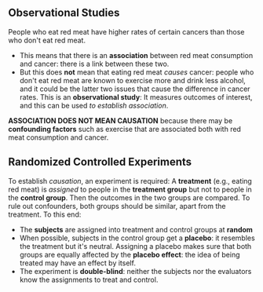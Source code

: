 ## Observational Studies
People who eat red meat have higher rates of certain cancers than those who don't eat red meat.
* This means that there is an **association** between red meat consumption and cancer: there is a link between these two.
* But this does **not** mean that eating red meat *causes* cancer: people who don't eat red meat are known to exercise more and drink less alcohol, and it could be the latter two issues that cause the difference in cancer rates.
This is an **observational study**: It measures outcomes of interest, and this can be used *to establish association*.

**ASSOCIATION DOES NOT MEAN CAUSATION** 
because there may be **confounding factors** such as exercise that are associated both with red meat consumption and cancer.

## Randomized Controlled Experiments
To establish *causation*, an experiment is required:
A **treatment** (e.g., eating red meat) is *assigned* to people in the **treatment group** but not to people in the **control group**.
Then the outcomes in the two groups are compared. To rule out confounders, both groups should be similar, apart from the treatment. To this end:
* The **subjects** are assigned into treatment and control groups at **random**
* When possible, subjects in the control group get a **placebo**: it resembles the treatment but it's neutral. Assigning a placebo makes sure that both groups are equally affected by the **placebo effect**: the idea of being treated may have an effect by itself.
* The experiment is **double-blind**: neither the subjects nor the evaluators know the assignments to treat and control.